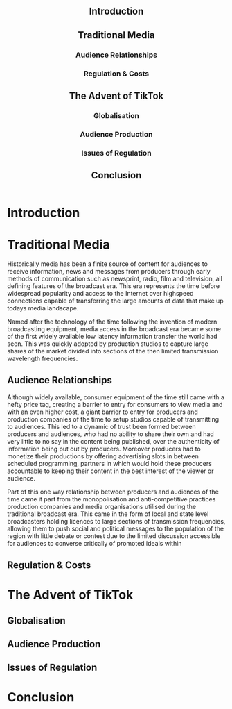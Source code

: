 <div style="display: flex; flex-direction: row;">
<div style="text-align: center; margin-left: auto; margin-right: auto;">
	<h2>Introduction</h2>
	<h2>Traditional Media</h2>
	<h3>Audience Relationships</h3>
	<h3>Regulation & Costs</h3>
	<h2>The Advent of TikTok</h2>
	<h3>Globalisation</h3>
	<h3>Audience Production</h3>
	<h3>Issues of Regulation</h3>
	<h2>Conclusion</h2>
</div>
</div>

# Introduction

# Traditional Media
Historically media has been a finite source of content for audiences to receive information, news and messages from producers through early methods of communication such as newsprint, radio, film and television, all defining features of the broadcast era. This era represents the time before widespread popularity and access to the Internet over highspeed connections capable of transferring the large amounts of data that make up todays media landscape. 

Named after the technology of the time following the invention of modern broadcasting equipment, media access in the broadcast era became some of the first widely available low latency information transfer the world had seen. This was quickly adopted by production studios to capture large shares of the market divided into sections of the then limited transmission wavelength frequencies.
## Audience Relationships
Although widely available, consumer equipment of the time still came with a hefty price tag, creating a barrier to entry for consumers to view media and with an even higher cost,  a giant barrier to entry for producers and production companies of the time to setup studios capable of transmitting to audiences. This led to a dynamic of trust been formed between producers and audiences, who had no ability to share their own and had very little to no say in the content being published, over the authenticity of information being put out by producers. Moreover producers had to monetize their productions by offering advertising slots in between scheduled programming, partners in which would hold these producers accountable to keeping their content in the best interest of the viewer or audience. 

Part of this one way relationship between producers and audiences of the time came it part from the monopolisation and anti-competitive practices production companies and media organisations utilised during the traditional broadcast era. This came in the form of local and state level broadcasters holding licences to large sections of transmission frequencies, allowing them to push social and political messages to the population of the region with little debate or contest due to the limited discussion accessible for audiences to converse critically of promoted ideals within 
## Regulation & Costs

# The Advent of TikTok

## Globalisation

## Audience Production

## Issues of Regulation

# Conclusion